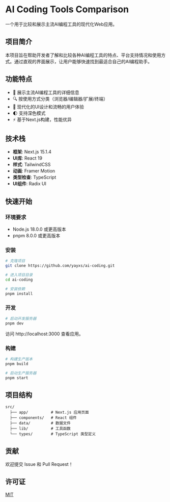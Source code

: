 # AI Coding Tools Comparison

一个用于比较和展示主流AI编程工具的现代化Web应用。

## 项目简介

本项目旨在帮助开发者了解和比较各种AI编程工具的特点、平台支持情况和使用方式。通过直观的界面展示，让用户能够快速找到最适合自己的AI编程助手。

## 功能特点

- 🎯 展示主流AI编程工具的详细信息
- 🔍 按使用方式分类（浏览器/编辑器/扩展/终端）
- 💫 现代化的UI设计和流畅的用户体验
- 🌓 支持深色模式
- ⚡ 基于Next.js构建，性能优异

## 技术栈

- **框架**: Next.js 15.1.4
- **UI库**: React 19
- **样式**: TailwindCSS
- **动画**: Framer Motion
- **类型检查**: TypeScript
- **UI组件**: Radix UI

## 快速开始

### 环境要求

- Node.js 18.0.0 或更高版本
- pnpm 8.0.0 或更高版本

### 安装

```bash
# 克隆项目
git clone https://github.com/yayxs/ai-coding.git

# 进入项目目录
cd ai-coding

# 安装依赖
pnpm install
```

### 开发

```bash
# 启动开发服务器
pnpm dev
```

访问 http://localhost:3000 查看应用。

### 构建

```bash
# 构建生产版本
pnpm build

# 启动生产服务器
pnpm start
```

## 项目结构

```
src/
  ├── app/          # Next.js 应用页面
  ├── components/   # React 组件
  ├── data/         # 数据文件
  ├── lib/          # 工具函数
  └── types/        # TypeScript 类型定义
```

## 贡献

欢迎提交 Issue 和 Pull Request！

## 许可证

[MIT](LICENSE)
